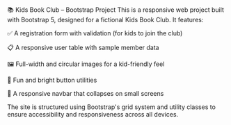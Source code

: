 📚 Kids Book Club – Bootstrap Project
This is a responsive web project built with Bootstrap 5, designed for a fictional Kids Book Club. It features:

✅ A registration form with validation (for kids to join the club)

📋 A responsive user table with sample member data

🖼️ Full-width and circular images for a kid-friendly feel

🎨 Fun and bright button utilities

📱 A responsive navbar that collapses on small screens

The site is structured using Bootstrap's grid system and utility classes to ensure accessibility and responsiveness across all devices.
